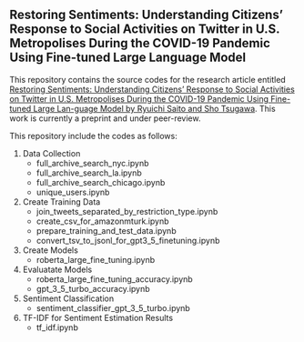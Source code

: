 ## Restoring Sentiments: Understanding Citizens’ Response to Social Activities on Twitter in U.S. Metropolises During the COVID-19 Pandemic Using Fine-tuned Large Language Model

This repository contains the source codes for the research article entitled [Restoring Sentiments: Understanding Citizens’ Response to Social Activities on Twitter in U.S. Metropolises During the COVID-19 Pandemic Using Fine-tuned Large Lan-guage Model by Ryuichi Saito and Sho Tsugawa](https://doi.org/10.2196/preprints.63824). This work is currently a preprint and under peer-review.

This repository include the codes as follows:
1. Data Collection
   - full_archive_search_nyc.ipynb
   - full_archive_search_la.ipynb
   - full_archive_search_chicago.ipynb
   - unique_users.ipynb
2. Create Training Data
   - join_tweets_separated_by_restriction_type.ipynb
   - create_csv_for_amazonmturk.ipynb
   - prepare_training_and_test_data.ipynb
   - convert_tsv_to_jsonl_for_gpt3_5_finetuning.ipynb
3. Create Models
   - roberta_large_fine_tuning.ipynb
4. Evaluatate Models
   - roberta_large_fine_tuning_accuracy.ipynb
   - gpt_3_5_turbo_accuracy.ipynb
5. Sentiment Classification
   - sentiment_classifier_gpt_3_5_turbo.ipynb 
6. TF-IDF for Sentiment Estimation Results
   - tf_idf.ipynb

